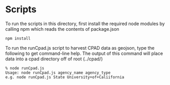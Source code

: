 # Scripts

To run the scripts in this directory, first install the required node modules by calling npm
which reads the contents of package.json

```
npm install
```

To run the runCpad.js script to harvest CPAD data as geojson, type the following to get command-line help.
The output of this command will place data into a cpad directory off of root (../cpad/)

```
% node runCpad.js
Usage: node runCpad.js agency_name agency_type
e.g. node runCpad.js State University+of+Caliifornia
```


